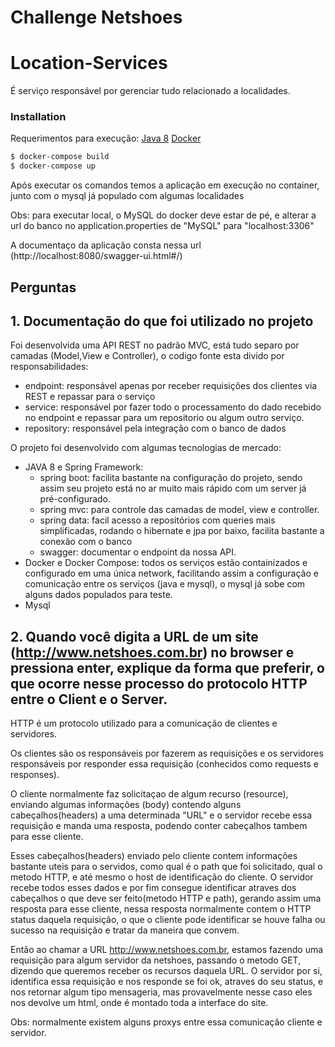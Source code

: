 # Challenge Netshoes

# Location-Services

É serviço responsável por gerenciar tudo relacionado a localidades.
    
### Installation

Requerimentos para execução: 
[Java 8](https://www.oracle.com/java/technologies/javase/javase-jdk8-downloads.html)
[Docker](https://docs.docker.com/docker-for-windows/install/)

```sh
$ docker-compose build
$ docker-compose up
```

Após executar os comandos temos a aplicação em execução no container, junto com o mysql já populado com algumas localidades

Obs: para executar local, o MySQL do docker deve estar de pé, e alterar a url do banco no application.properties de "MySQL" para "localhost:3306"

A documentaço da aplicação consta nessa url 
(http://localhost:8080/swagger-ui.html#/)

## Perguntas

## 1. Documentação do que foi utilizado no projeto

Foi desenvolvida uma API REST no padrão MVC, está tudo separo por camadas (Model,View e Controller), o codigo fonte esta divido por responsabilidades:
  - endpoint: responsável apenas por receber requisições dos clientes via REST e repassar para o serviço
  - service: responsável por fazer todo o processamento do dado recebido no endpoint e repassar para um repositorio ou algum outro serviço.
  - repository: responsável pela integração com o banco de dados
  
O projeto foi desenvolvido com algumas tecnologias de mercado:

 - JAVA 8 e Spring Framework:
    - spring boot: facilita bastante na configuração do projeto, sendo assim seu projeto está no ar muito mais rápido com um  server já pré-configurado.
    - spring mvc: para controle das camadas de model, view e controller.
    - spring data: facil acesso a repositórios com queries mais simplificadas, rodando o hibernate e jpa por baixo, facilita bastante a conexão com o banco
    - swagger: documentar o endpoint da nossa API.
 - Docker e Docker Compose: todos os serviços estão containizados e configurado em uma única network, facilitando assim a configuração e comunicação entre os serviços (java e mysql), o mysql já sobe com alguns dados populados para teste.
 - Mysql
 
## 2. Quando você digita a URL de um site (http://www.netshoes.com.br) no browser e pressiona enter, explique da forma que preferir, o que ocorre nesse processo do protocolo HTTP entre o Client e o Server.

HTTP é um protocolo utilizado para a comunicação de clientes e servidores. 

Os clientes são os responsáveis por fazerem as requisições e os servidores responsáveis por responder essa requisição (conhecidos como requests e responses).

O cliente normalmente faz solicitaçao de algum recurso (resource), enviando algumas informações (body) contendo alguns cabeçalhos(headers) a uma determinada "URL" e o servidor recebe essa requisição e manda uma resposta, podendo conter cabeçalhos tambem para esse cliente.

Esses cabeçalhos(headers) enviado pelo cliente contem informações bastante uteis para o servidos, como qual é o path que foi solicitado, qual o metodo HTTP, e até mesmo o host de identificação do cliente. O servidor recebe todos esses dados e por fim consegue identificar atraves dos cabeçalhos o que deve ser feito(metodo HTTP e path), gerando assim uma resposta para esse cliente, nessa resposta normalmente contem o HTTP status daquela requisição, o que o cliente pode identificar se houve falha ou sucesso na requisição e tratar da maneira que convem.


Então ao chamar a URL http://www.netshoes.com.br, estamos fazendo uma requisição para algum servidor da netshoes, passando o metodo GET, dizendo que queremos receber os recursos daquela URL. O servidor por si, identifica essa requisição e nos responde se foi ok, atraves do seu status, e nos retornar algum tipo mensageria, mas provavelmente nesse caso eles nos devolve um html, onde é montado toda a interface do site.

Obs: normalmente existem alguns proxys entre essa comunicação cliente e servidor.
